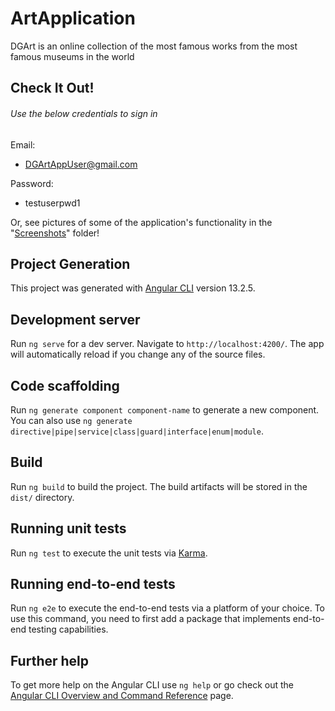 # ArtApplication
DGArt is an online collection of the most famous works from the most famous museums in the world

## Check It Out! 
###### Use the below credentials to sign in
Email: 
- DGArtAppUser@gmail.com 

Password: 
- testuserpwd1

Or, see pictures of some of the application's functionality in the "[Screenshots](https://github.com/dannydjg16/MuseumApp/tree/master/Screenshots)" folder!


## Project Generation
This project was generated with [Angular CLI](https://github.com/angular/angular-cli) version 13.2.5.

## Development server

Run `ng serve` for a dev server. Navigate to `http://localhost:4200/`. The app will automatically reload if you change any of the source files.

## Code scaffolding

Run `ng generate component component-name` to generate a new component. You can also use `ng generate directive|pipe|service|class|guard|interface|enum|module`.

## Build

Run `ng build` to build the project. The build artifacts will be stored in the `dist/` directory.

## Running unit tests

Run `ng test` to execute the unit tests via [Karma](https://karma-runner.github.io).

## Running end-to-end tests

Run `ng e2e` to execute the end-to-end tests via a platform of your choice. To use this command, you need to first add a package that implements end-to-end testing capabilities.

## Further help

To get more help on the Angular CLI use `ng help` or go check out the [Angular CLI Overview and Command Reference](https://angular.io/cli) page.

